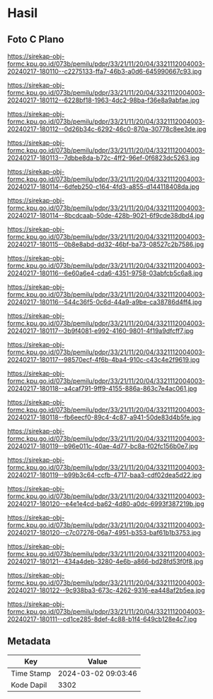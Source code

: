 # Hasil

## Foto C Plano

https://sirekap-obj-formc.kpu.go.id/073b/pemilu/pdpr/33/21/11/20/04/3321112004003-20240217-180110--c2275133-ffa7-46b3-a0d6-645990667c93.jpg

https://sirekap-obj-formc.kpu.go.id/073b/pemilu/pdpr/33/21/11/20/04/3321112004003-20240217-180112--6228bf18-1963-4dc2-98ba-f36e8a9abfae.jpg

https://sirekap-obj-formc.kpu.go.id/073b/pemilu/pdpr/33/21/11/20/04/3321112004003-20240217-180112--0d26b34c-6292-46c0-870a-30778c8ee3de.jpg

https://sirekap-obj-formc.kpu.go.id/073b/pemilu/pdpr/33/21/11/20/04/3321112004003-20240217-180113--7dbbe8da-b72c-4ff2-96ef-0f6823dc5263.jpg

https://sirekap-obj-formc.kpu.go.id/073b/pemilu/pdpr/33/21/11/20/04/3321112004003-20240217-180114--6dfeb250-c164-4fd3-a855-d144118408da.jpg

https://sirekap-obj-formc.kpu.go.id/073b/pemilu/pdpr/33/21/11/20/04/3321112004003-20240217-180114--8bcdcaab-50de-428b-9021-6f9cde38dbd4.jpg

https://sirekap-obj-formc.kpu.go.id/073b/pemilu/pdpr/33/21/11/20/04/3321112004003-20240217-180115--0b8e8abd-dd32-46bf-ba73-08527c2b7586.jpg

https://sirekap-obj-formc.kpu.go.id/073b/pemilu/pdpr/33/21/11/20/04/3321112004003-20240217-180116--6e60a6e4-cda6-4351-9758-03abfcb5c6a8.jpg

https://sirekap-obj-formc.kpu.go.id/073b/pemilu/pdpr/33/21/11/20/04/3321112004003-20240217-180116--544c36f5-0c6d-44a9-a9be-ca38786d4ff4.jpg

https://sirekap-obj-formc.kpu.go.id/073b/pemilu/pdpr/33/21/11/20/04/3321112004003-20240217-180117--3b9f4081-e992-4160-9801-4f19a9dfcff7.jpg

https://sirekap-obj-formc.kpu.go.id/073b/pemilu/pdpr/33/21/11/20/04/3321112004003-20240217-180117--98570ecf-4f6b-4ba4-910c-c43c4e2f9619.jpg

https://sirekap-obj-formc.kpu.go.id/073b/pemilu/pdpr/33/21/11/20/04/3321112004003-20240217-180118--a4caf791-9ff9-4155-886a-863c7e4ac061.jpg

https://sirekap-obj-formc.kpu.go.id/073b/pemilu/pdpr/33/21/11/20/04/3321112004003-20240217-180118--fb6eecf0-89c4-4c87-a941-50de83d4b5fe.jpg

https://sirekap-obj-formc.kpu.go.id/073b/pemilu/pdpr/33/21/11/20/04/3321112004003-20240217-180119--b96e011c-40ae-4d77-bc8a-f02fc156b0e7.jpg

https://sirekap-obj-formc.kpu.go.id/073b/pemilu/pdpr/33/21/11/20/04/3321112004003-20240217-180119--b99b3c64-ccfb-4717-baa3-cdf02dea5d22.jpg

https://sirekap-obj-formc.kpu.go.id/073b/pemilu/pdpr/33/21/11/20/04/3321112004003-20240217-180120--e4e1e4cd-ba62-4d80-a0dc-6993f387219b.jpg

https://sirekap-obj-formc.kpu.go.id/073b/pemilu/pdpr/33/21/11/20/04/3321112004003-20240217-180120--c7c07276-06a7-4951-b353-baf61b1b3753.jpg

https://sirekap-obj-formc.kpu.go.id/073b/pemilu/pdpr/33/21/11/20/04/3321112004003-20240217-180121--434a4deb-3280-4e6b-a866-bd28fd53f0f8.jpg

https://sirekap-obj-formc.kpu.go.id/073b/pemilu/pdpr/33/21/11/20/04/3321112004003-20240217-180122--9c938ba3-673c-4262-9316-ea448af2b5ea.jpg

https://sirekap-obj-formc.kpu.go.id/073b/pemilu/pdpr/33/21/11/20/04/3321112004003-20240217-180111--cd1ce285-8def-4c88-b1f4-649cb128e4c7.jpg


## Metadata

| Key        | Value               |
| ---------- | ------------------- |
| Time Stamp | 2024-03-02 09:03:46 |
| Kode Dapil | 3302                |



